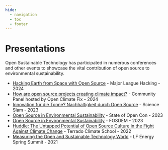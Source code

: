 ```yaml
---
hide:
  - navigation
  - toc
  - footer
---
```


# Presentations 

Open Sustainable Technology has participated in numerous conferences and other events to showcase the vital contribution of open source to environmental sustainability.

- [Hacking Earth from Space with Open Source](https://www.youtube.com/watch?v=8NP2iTaWIoc) - Major League Hacking - 2024
- [How are open source projects creating climate impact?](https://www.youtube.com/watch?v=6aEFLPXT6l8) - Community Panel hosted by Open Climate Fix - 2024
- [Innovation für die Tonne? Nachhaltigkeit durch Open Source](https://www.youtube.com/watch?v=P9xa-qPPh58) - Science Slam - 2023
- [Open Source in Environmental Sustainability](https://www.youtube.com/watch?v=AW1ZvjSwV0I) - State of Open Con - 2023
- [Open Source in Environmental Sustainability](https://archive.fosdem.org/2023/schedule/event/sustainability/) - FOSDEM - 2023
- [Huddle: The Untapped Potential of Open Source Culture in the Fight Against Climate Change](https://www.youtube.com/watch?v=_c9twDNB144) - Terrado Climate School - 2022
- [Measuring the Open and Sustainable Technology World](https://www.youtube.com/watch?v=uTbj70jb2hU) - LF Energy Spring Summit - 2021





